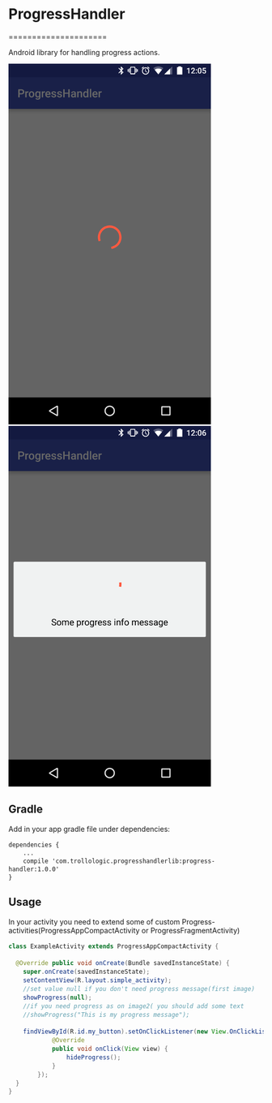 # ProgressHandler
=====================


Android library for handling progress actions.

![alt tag](https://raw.githubusercontent.com/Trollologic/ProgressHandler/d9412d45645f9030adb81532a9d6e97d2eb4d7c5/progress_without_message.png)
![alt tag](https://raw.githubusercontent.com/Trollologic/ProgressHandler/d9412d45645f9030adb81532a9d6e97d2eb4d7c5/progress_with_message.png)


Gradle
------

Add in your app gradle file under dependencies:
```
dependencies {
    ...
    compile 'com.trollologic.progresshandlerlib:progress-handler:1.0.0'
}
```

Usage
-----
In your activity you need to extend some of custom Progress-activities(ProgressAppCompactActivity or ProgressFragmentActivity)
```java
class ExampleActivity extends ProgressAppCompactActivity {

  @Override public void onCreate(Bundle savedInstanceState) {
    super.onCreate(savedInstanceState);
    setContentView(R.layout.simple_activity);
    //set value null if you don't need progress message(first image)
    showProgress(null);
    //if you need progress as on image2( you should add some text
    //showProgress("This is my progress message");

    findViewById(R.id.my_button).setOnClickListener(new View.OnClickListener() {
            @Override
            public void onClick(View view) {
                hideProgress();
            }
        });
  }
}
```


